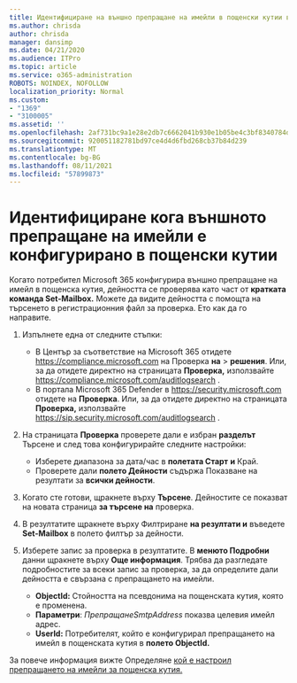 ```yaml
---
title: Идентифициране на външно препращане на имейли в пощенски кутии в регистрационни файлове за проверка
ms.author: chrisda
author: chrisda
manager: dansimp
ms.date: 04/21/2020
ms.audience: ITPro
ms.topic: article
ms.service: o365-administration
ROBOTS: NOINDEX, NOFOLLOW
localization_priority: Normal
ms.custom:
- "1369"
- "3100005"
ms.assetid: ''
ms.openlocfilehash: 2af731bc9a1e28e2db7c6662041b930e1b05be4c3bf8340784d9ab87101c44af
ms.sourcegitcommit: 920051182781bd97ce4d4d6fbd268cb37b84d239
ms.translationtype: MT
ms.contentlocale: bg-BG
ms.lasthandoff: 08/11/2021
ms.locfileid: "57899873"
---
```

# <a name="identify-when-external-email-forwarding-is-configured-on-mailboxes"></a>Идентифициране кога външното препращане на имейли е конфигурирано в пощенски кутии

Когато потребител Microsoft 365 конфигурира външно препращане на имейл в пощенска кутия, дейността се проверява като част от **кратката команда Set-Mailbox.** Можете да видите дейността с помощта на търсенето в регистрационния файл за проверка. Ето как да го направите.

1. Изпълнете една от следните стъпки:
   - В Център за съответствие на Microsoft 365 отидете <https://compliance.microsoft.com> на Проверка **на** \> **решения**. Или, за да отидете директно на страницата **Проверка,** използвайте <https://compliance.microsoft.com/auditlogsearch> .
   - В портала Microsoft 365 Defender в <https://security.microsoft.com> отидете на **Проверка**. Или, за да отидете директно на страницата **Проверка,** използвайте <https://sip.security.microsoft.com/auditlogsearch> .

2. На страницата **Проверка** проверете дали е избран **разделът** Търсене и след това конфигурирайте следните настройки:
   - Изберете диапазона за дата/час в **полетата Старт** **и** Край.
   - Проверете дали **полето Дейности** съдържа Показване на резултати за **всички дейности**.

3. Когато сте готови, щракнете върху **Търсене**. Дейностите се показват на новата страница **за търсене на** проверка.

4. В резултатите щракнете върху Филтриране **на резултати и** въведете **Set-Mailbox** в полето филтър за дейности.

5. Изберете запис за проверка в резултатите. В **менюто Подробни** данни щракнете върху **Още информация**. Трябва да разгледате подробностите за всеки запис за проверка, за да определите дали дейността е свързана с препращането на имейли.

   - **ObjectId:** Стойността на псевдонима на пощенската кутия, която е променена.
   - **Параметри**: _ПрепращанеSmtpAddress_ показва целевия имейл адрес.
   - **UserId:** Потребителят, който е конфигурирал препращането на имейл в пощенската кутия в **полето ObjectId.**

За повече информация вижте Определяне [кой е настроил препращането на имейли за пощенска кутия.](https://docs.microsoft.com/microsoft-365/compliance/auditing-troubleshooting-scenarios#determine-who-set-up-email-forwarding-for-a-mailbox)
